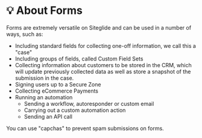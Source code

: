# 💡 About Forms

Forms are extremely versatile on Siteglide and can be used in a number of ways, such as:

* Including standard fields for collecting one-off information, we call this a "case"
* Including groups of fields, called Custom Field Sets
* Collecting information about customers to be stored in the CRM, which will update previously collected data as well as store a snapshot of the submission in the case.
* Signing users up to a Secure Zone
* Collecting eCommerce Payments
* Running an automation
  * Sending a workflow, autoresponder or custom email
  * Carrying out a custom automation action
  * Sending an API call

You can use "capchas" to prevent spam submissions on forms.
